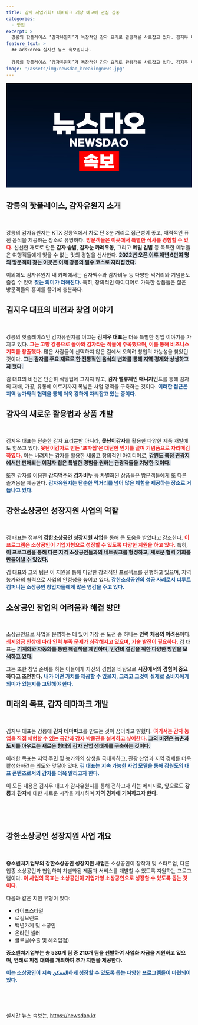 ```yaml
---
title: 감자 사업기회! 테마파크 개장 예고에 관심 집중
categories:
  - 맛집
excerpt: >
  강릉의 핫플레이스 ‘감자유원지’가 독창적인 감자 요리로 관광객을 사로잡고 있다. 김지우 대표는 감자 비즈니스로 지역 농가와 상생하며 ‘감자 테마파크’ 설계를 목표로 세운다.
feature_text: >
  ## adskorea 실시간 뉴스 속보입니다.

  강릉의 핫플레이스 ‘감자유원지’가 독창적인 감자 요리로 관광객을 사로잡고 있다. 김지우 대표는 감자 비즈니스로 지역 농가와 상생하며 ‘감자 테마파크’ 설계를 목표로 세운다.
image: '/assets/img/newsdao_breakingnews.jpg'
---
```


<p><img src="/assets/img/newsdao_breakingnews.jpg" alt="adskorea 속보" /></p>

<h2 data-ke-size="size26">강릉의 핫플레이스, 감자유원지 소개</h2>

<p data-ke-size="size16">&nbsp;</p> 

<p>강릉의 감자유원지는 KTX 강릉역에서 차로 단 3분 거리로 접근성이 좋고, 매력적인 퓨전 음식을 제공하는 장소로 유명하다. <b><span style="color: #ee2323;">방문객들은 이곳에서 특별한 식사를 경험할 수 있다.</span></b> 신선한 재료로 만든 <b>감자 솥밥</b>, <b>감자눈 카레우동</b>, 그리고 <b>메밀 김밥</b> 등 독특한 메뉴들은 여행객들에게 잊을 수 없는 맛의 경험을 선사한다. <b><span style="background-color: #21538527;">2022년 오픈 이후 매년 6만여 명의 방문객이 찾는 이곳은 이제 강릉의 필수 코스로 자리잡았다.</span></b> </p>

<p>이외에도 감자유원지 내 카페에서는 감자맥주와 감자비누 등 다양한 먹거리와 기념품도 즐길 수 있어 <b><span style="color: #1a5490;">찾는 의미가 더해진다.</span></b> 특히, 창의적인 아이디어로 가득한 상품들은 젊은 방문객들의 흥미를 끌기에 충분하다. </p>

<h2 data-ke-size="size26">김지우 대표의 비전과 창업 이야기</h2>

<p data-ke-size="size16">&nbsp;</p> 

<p>강릉의 핫플레이스인 감자유원지를 이끄는 <b>김지우 대표</b>는 더욱 특별한 창업 이야기를 가지고 있다. <b><span style="color: #ee2323;">그는 고향 강릉으로 돌아와 감자라는 작물에 주목했으며, 이를 통해 비즈니스 기회를 창출했다.</span></b> 많은 사람들이 선택하지 않은 길에서 오히려 창업의 가능성을 찾았던 것이다. <b><span style="background-color: #21538527;">그는 감자를 주요 재료로 한 전통적인 음식의 변화를 통해 지역 경제와 상생하고자 했다.</span></b> </p>

<p>김 대표의 비전은 단순히 식당업에 그치지 않고, <b>감자 밸류체인 매니지먼트</b>를 통해 감자의 재배, 가공, 유통에 이르기까지 폭넓은 사업 영역을 구축하는 것이다. <b><span style="color: #1a5490;">이러한 접근은 지역 농가와의 협력을 통해 더욱 강하게 자리잡고 있는 중이다.</span></b> </p>

<h2 data-ke-size="size26">감자의 새로운 활용법과 상품 개발</h2>

<p data-ke-size="size16">&nbsp;</p> 

<p>김지우 대표는 단순한 감자 요리뿐만 아니라, <b>못난이감자</b>를 활용한 다양한 제품 개발에도 힘쓰고 있다. <b><span style="color: #ee2323;">못난이감자로 만든 ‘포파칩’은 대단한 인기를 끌며 기념품으로 자리매김하였다.</span></b> 이는 버려지는 감자를 활용한 새롭고 창의적인 아이디어로, <b><span style="background-color: #21538527;">강원도 특정 관광지에서만 판매되는 이감자 칩은 특별한 경험을 원하는 관광객들을 겨냥한 것이다.</span></b> </p>

<p>또한 감자를 이용한 <b>감자맥주</b>와 <b>감자비누</b> 등 차별화된 상품들은 방문객들에게 또 다른 즐거움을 제공한다. <b><span style="color: #1a5490;">감자유원지는 단순한 먹거리를 넘어 많은 체험을 제공하는 장소로 거듭나고 있다.</span></b> </p>

<h2 data-ke-size="size26">강한소상공인 성장지원 사업의 역할</h2>

<p data-ke-size="size16">&nbsp;</p> 

<p>김 대표는 정부의 <b>강한소상공인 성장지원 사업</b>을 통해 큰 도움을 받았다고 강조한다. <b><span style="color: #ee2323;">이 프로그램은 소상공인이 기업가형으로 성장할 수 있도록 다양한 지원을 하고 있다.</span></b> 특히, <b><span style="background-color: #21538527;">이 프로그램을 통해 다른 지역 소상공인들과의 네트워크를 형성하고, 새로운 협력 기회를 만들어낼 수 있었다.</span></b> </p>

<p>김 대표와 그의 팀은 이 지원을 통해 다양한 창의적인 프로젝트를 진행하고 있으며, 지역 농가와의 협력으로 사업의 안정성을 높이고 있다. <b><span style="color: #1a5490;">강한소상공인의 성공 사례로서 더루트컴퍼니는 소상공인 창업자들에게 많은 영감을 주고 있다.</span></b> </p>

<h2 data-ke-size="size26">소상공인 창업의 어려움과 해결 방안</h2>

<p data-ke-size="size16">&nbsp;</p> 

<p>소상공인으로 사업을 운영하는 데 있어 가장 큰 도전 중 하나는 <b>인력 채용의 어려움</b>이다. <b><span style="color: #ee2323;">최저임금 인상에 따라 인력 부족 문제가 심각해지고 있으며, 기술 발전이 필요하다.</span></b> 김 대표는 <b><span style="background-color: #21538527;">기계화와 자동화를 통한 해결책을 제안하며, 인건비 절감을 위한 다양한 방안을 모색하고 있다.</span></b> </p>

<p>그는 또한 창업 준비를 하는 이들에게 자신의 경험을 바탕으로 <b>시장에서의 경험이 중요하다고 조언한다.</b> <b><span style="color: #1a5490;">내가 어떤 가치를 제공할 수 있을지, 그리고 그것이 실제로 소비자에게 의미가 있는지를 고민해야 한다.</span></b> </p>

<h2 data-ke-size="size26">미래의 목표, 감자 테마파크 개발</h2>

<p data-ke-size="size16">&nbsp;</p> 

<p>김지우 대표는 강릉에 <b>감자 테마파크</b>를 만드는 것이 꿈이라고 밝혔다. <b><span style="color: #ee2323;">여기서는 감자 농업을 직접 체험할 수 있는 공간과 감자 박물관을 설계하고 싶어한다.</span></b> <b><span style="background-color: #21538527;">그의 비전은 농촌과 도시를 아우르는 새로운 형태의 감자 산업 생태계를 구축하는 것이다.</span></b> </p>

<p>이러한 목표는 지역 주민 및 농가와의 상생을 극대화하고, 관광 산업과 지역 경제를 더욱 활성화하려는 의도와 맞닿아 있다. <b><span style="color: #1a5490;">김 대표는 지속 가능한 사업 모델을 통해 강원도의 대표 콘텐츠로서의 감자를 더욱 알리고자 한다.</span></b> </p>

<p>이 모든 내용은 김지우 대표가 감자유원지를 통해 전하고자 하는 메시지로, 앞으로도 <b>강릉</b>과 <b>감자</b>에 대한 새로운 시각을 제시하며 <b>지역 경제에 기여하고자 한다.</b></p>

<p data-ke-size="size16">&nbsp;</p>

<p><br></p>

<h2 data-ke-size="size26">강한소상공인 성장지원 사업 개요</h2>

<p data-ke-size="size16">&nbsp;</p> 

<p><b>중소벤처기업부의 강한소상공인 성장지원 사업</b>은 소상공인이 창작자 및 스타트업, 다른 업종 소상공인과 협업하여 차별화된 제품과 서비스를 개발할 수 있도록 지원하는 프로그램이다. <b><span style="color: #ee2323;">이 사업의 목표는 소상공인이 기업가형 소상공인으로 성장할 수 있도록 돕는 것이다.</span></b> </p>

<p>다음과 같은 지원 유형이 있다:</p>

<ul>
  <li>라이프스타일</li>
  <li>로컬브랜드</li>
  <li>백년가게 및 소공인</li>
  <li>온라인 셀러</li>
  <li>글로벌(수출 및 해외입점)</li>
</ul>

<p><b>중소벤처기업부는 총 530개 팀 중 210개 팀을 선발하여 사업화 자금을 지원하고 있으며, 연례로 피칭 대회를 개최하여 추가 지원을 제공한다.</b> </p>

<p><b><span style="color: #1a5490;">이는 소상공인이 지속 الممكن하게 성장할 수 있도록 돕는 다양한 프로그램들이 마련되어 있다.</span></b> </p>

<p><br> </p>

<p data-ke-size="size16">&nbsp;</p>
실시간 뉴스 속보는, <a href="https://newsdao.kr" rel="dofollow">https://newsdao.kr</a>


